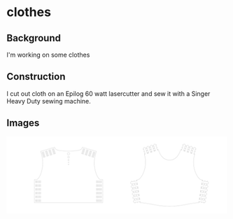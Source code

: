 # clothes

## Background
I'm working on some clothes

## Construction
I cut out cloth on an Epilog 60 watt lasercutter and sew it with a Singer Heavy Duty sewing machine.

## Images
![woptop](/woptop/woptop.svg)
